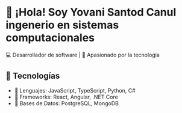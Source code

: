 # 👋 ¡Hola! Soy Yovani Santod Canul ingenerio en sistemas computacionales

💻 Desarrollador de software | 🚀 Apasionado por la tecnologia

## 🚀 Tecnologías
- 🔹 Lenguajes: JavaScript, TypeScript, Python, C#
- 🔹 Frameworks: React, Angular, .NET Core
- 🔹 Bases de Datos: PostgreSQL, MongoDB
